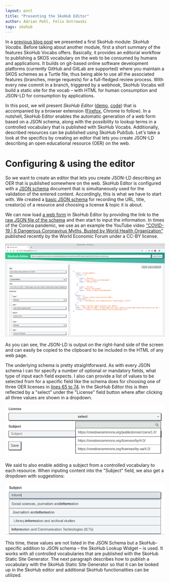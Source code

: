 ```yaml
---
layout: post
title: "Presenting the SkoHub Editor"
author: Adrian Pohl, Felix Ostrowski
tags: skohub
---
```


In a [previous blog post](http://blog.lobid.org/2019/09/27/presenting-skohub-vocabs.html) we presented a first SkoHub module: *SkoHub Vocabs*. Before talking about another module, first a short summary of the features SkoHub Vocabs offers. Basically, it provides an editorial workflow to publishing a SKOS vocabulary on the web to be consumed by humans and applications. It builds on git-based online software development platforms (currently GitHub and GitLab are supported) where you maintain a SKOS schemes as a Turtle file, thus being able to use all the associated features (branches, merge requests) for a full-fledged review process. With every new commit in a branch, triggered by a webhook, SkoHub Vocabs will build a static site for the vocab – with HTML for human consumption and JSON-LD for consumption by applications.

In this post, we will present *SkoHub Editor* ([demo](https://skohub.io/editor/), [code](https://github.com/hbz/skohub-editor)) that is accompanied by a browser extension ([Firefox](https://addons.mozilla.org/en-US/firefox/addon/skohub-extension/), Chrome to follow). In a nutshell, SkoHub Editor enables the automatic generation of a web form based on a JSON schema, along with the possibility to lookup terms in a controlled vocabulary that is published with SkoHub Vocabs. Additionally, described resources can be published using SkoHub PubSub. Let's take a look at the specifics by creating an editor that lets you create JSON-LD describing an open educational resource (OER) on the web. 

# Configuring & using the editor

So we want to create an editor that lets you create JSON-LD describing an OER that is published somewhere on the web. SkoHub Editor is configured with a [JSON schema](https://json-schema.org/understanding-json-schema/) document that is simultaneously used for the validation of the entered content. Accordingly, this is what we have to start with. We created a [basic JSON schema](https://github.com/lobid/lobid.github.com/blob/master/data/oer-schema.json) for recording the URL, title, creator(s) of a resource and choosing a license & topic it is about.

We can now load [a web form](https://skohub.io/editor/?schema=https://raw.githubusercontent.com/lobid/lobid.github.com/master/data/oer-schema.json) in SkoHub Editor by providing the link to the [raw JSON file of the schema](https://raw.githubusercontent.com/lobid/lobid.github.com/skohub-endOfProject1/data/oer-schema.json) and then start to input the information. In times of the Corona pandemic, we use as an example the YouTube video ["COVID-19 | 6 Dangerous Coronavirus Myths, Busted by World Health Organization"](https://www.youtube.com/watch?v=ZaiDDOZcaqc) published recently by the World Economic Forum under a CC-BY license.

<img src="../images/skohub-editor/editor-input.png" alt="Screenshot of the SkoHub editor with input describing a YouTube video." style="width:620px">

As you can see, the JSON-LD is output on the right-hand side of the screen and can easily be copied to the clipboard to be included in the HTML of any web page.

The underlying schema is pretty straightforward. As with every JSON schema I can for specify a number of optional or mandatory fields, what type of input each field expects. I also can provide a list of values to be selected from for a specific field like the schema does for choosing one of three OER licenses in [lines 65 to 74](https://github.com/lobid/lobid.github.com/blob/3ebb98904e01cc445c27f966686de4012f93cae5/data/2019-09-18-oer-schema.json#L65-L74). In the  SkoHub Editor this is then reflected by a "select" under the "License" field button where after clicking all three values are shown in a dropdown.

<img src="../images/skohub-editor/pick-a-license.png" alt="The string 'Inform' is input in the subject field and several entries with this string from a controlled vocabulary are suggested." style="width:620px">

We said to also enable adding a subject from a controlled vocabulary to each resource. When inputing content into the "Subject" field, we also get a dropdown with suggestions:

<img src="../images/skohub-editor/auto-suggestion-from-skos-vocab.png" alt="The string 'Inform' is input in the subject field and several entries with this string from a controlled vocabulary are suggested." style="width:620px">

This time, these values are not listed in the JSON Schema but a SkoHub-specific addition to JSON schema – the SkoHub Lookup Widget – is used. It works with all controlled vocabularies that are published with the SkoHub Static Site Generator. The next paragraph describes how to publish a vocabulary with the SkoHub Static Site Generator so that it can be looked up in the SkoHub editor and additional SkoHub functionalities can be utilized.

